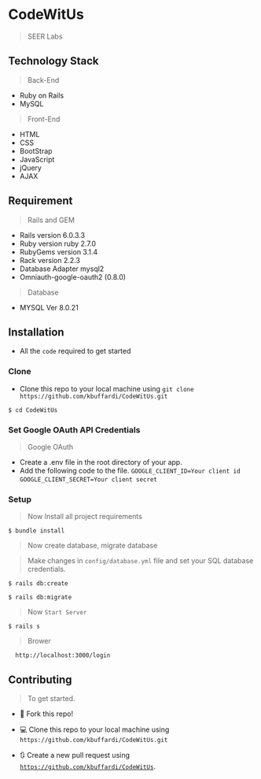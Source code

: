 

# CodeWitUs

> SEER Labs


## Technology Stack

> Back-End

- Ruby on Rails
- MySQL

> Front-End

- HTML
- CSS
- BootStrap
- JavaScript
- jQuery
- AJAX


## Requirement 

> Rails and GEM

- Rails version             6.0.3.3
- Ruby version              ruby 2.7.0
- RubyGems version          3.1.4
- Rack version              2.2.3
- Database Adapter          mysql2
- Omniauth-google-oauth2 (0.8.0)

> Database
- MYSQL Ver 8.0.21



## Installation

- All the `code` required to get started

### Clone

- Clone this repo to your local machine using `git clone https://github.com/kbuffardi/CodeWitUs.git`

```shell
$ cd CodeWitUs
```

### Set Google OAuth API Credentials

> Google OAuth
- Create a .env file in the root directory of your app.
-  Add the following code to the file.
`GOOGLE_CLIENT_ID=Your client id  `
`GOOGLE_CLIENT_SECRET=Your client secret`


### Setup

> Now Install all project requirements
```shell
$ bundle install
```

> Now create database, migrate database

> Make changes in `config/database.yml` file and set your SQL database credentials.


```shell
$ rails db:create
```

```shell
$ rails db:migrate
```

> Now `Start Server`

```shell
$ rails s
```


> Brower

```shell
  http://localhost:3000/login
```


## Contributing

> To get started.

- 🍴 Fork this repo!

- 💻 Clone this repo to your local machine using `https://github.com/kbuffardi/CodeWitUs.git`

- 🔃 Create a new pull request using <a href="https://github.com/kbuffardi/CodeWitUs.git" target="_blank">`https://github.com/kbuffardi/CodeWitUs`</a>.

